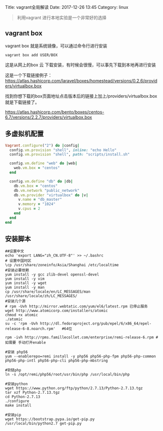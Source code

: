 Title: vagrant全局解读
Date: 2017-12-26 13:45
Category: linux
>利用vagrant 进行本地实验是一个非常好的选择

## vagrant box

vagrant box 就是系统镜像，可以通过命令行进行安装

```shell
vagrant box add USER/BOX
```
这是从网上的box 云 下载安装，有时候会很慢，可以事先下载到本地再进行安装

这是一个下载链接例子：
https://atlas.hashicorp.com/laravel/boxes/homestead/versions/0.2.6/providers/virtualbox.box

找到你想下载的box页面地址点击版本后的链接上加上/providers/virtualbox.box就是下载链接了。

https://atlas.hashicorp.com/bento/boxes/centos-6.7/versions/2.2.7/providers/virtualbox.box

## 多虚拟机配置

```ruby
Vagrant.configure("2") do |config|
  config.vm.provision "shell", inline: "echo Hello"
  config.vm.provision "shell", path: "scripts/install.sh"

  config.vm.define "web" do |web|
    web.vm.box = "centos"
  end

  config.vm.define "db" do |db|
    db.vm.box = "centos"
    db.vm.network "public_network"
    db.vm.provider "virtualbox" do |v|
      v.name = "db_master"
      v.memory = "1024"
      v.cpus = 2
    end
  end
end
```

## 安装脚本

```shell
##设置中文
echo 'export LANG="zh_CN.UTF-8"' >> ~/.bashrc
# 设置中国时区
\cp /usr/share/zoneinfo/Asia/Shanghai /etc/localtime
#安装必要依赖
yum install -y gcc zlib-devel openssl-devel
yum install -y vim
yum install -y wget
yum install -y man
cp /usr/share/locale/en/LC_MESSAGES/man /usr/share/locale/zh/LC_MESSAGES/
#安装几个源
# rpm -Uvh http://mirror.webtatic.com/yum/el6/latest.rpm 已停止服务
wget http://www.atomicorp.com/installers/atomic
chmod +x atomic
./atomic
su -c 'rpm -Uvh http://dl.fedoraproject.org/pub/epel/6/x86_64/epel-release-6-8.noarch.rpm'   #64位

rpm -ivh http://rpms.famillecollet.com/enterprise/remi-release-6.rpm #如需要 手动打开enable

#安装 php56
yum --enablerepo=remi install -y php56 php56-php-fpm php56-php-common php56-php-intl php56-php-cli php56-php-mbstring

#软链php 
ln -s /opt/remi/php56/root/usr/bin/php /usr/local/bin/php

#安装python
wget https://www.python.org/ftp/python/2.7.13/Python-2.7.13.tgz
tar xzf Python-2.7.13.tgz
cd Python-2.7.13
./configure
make install

#安装pip
wget https://bootstrap.pypa.io/get-pip.py
/usr/local/bin/python2.7 get-pip.py
```